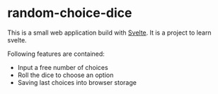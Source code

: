# random-choice-dice

This is a small web application build with [Svelte](https://svelte.dev).
It is a project to learn svelte.

Following features are contained:

- Input a free number of choices
- Roll the dice to choose an option
- Saving last choices into browser storage
